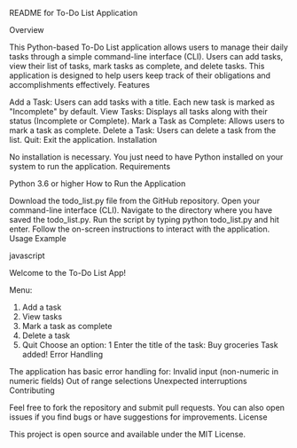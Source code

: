 README for To-Do List Application

Overview

This Python-based To-Do List application allows users to manage their daily tasks through a simple command-line interface (CLI). Users can add tasks, view their list of tasks, mark tasks as complete, and delete tasks. This application is designed to help users keep track of their obligations and accomplishments effectively.
Features

Add a Task: Users can add tasks with a title. Each new task is marked as "Incomplete" by default.
View Tasks: Displays all tasks along with their status (Incomplete or Complete).
Mark a Task as Complete: Allows users to mark a task as complete.
Delete a Task: Users can delete a task from the list.
Quit: Exit the application.
Installation

No installation is necessary. You just need to have Python installed on your system to run the application.
Requirements

Python 3.6 or higher
How to Run the Application

Download the todo_list.py file from the GitHub repository.
Open your command-line interface (CLI).
Navigate to the directory where you have saved the todo_list.py.
Run the script by typing python todo_list.py and hit enter.
Follow the on-screen instructions to interact with the application.
Usage Example

javascript


Welcome to the To-Do List App!

Menu:
1. Add a task
2. View tasks
3. Mark a task as complete
4. Delete a task
5. Quit
Choose an option: 1
Enter the title of the task: Buy groceries
Task added!
Error Handling

The application has basic error handling for:
Invalid input (non-numeric in numeric fields)
Out of range selections
Unexpected interruptions
Contributing

Feel free to fork the repository and submit pull requests. You can also open issues if you find bugs or have suggestions for improvements.
License

This project is open source and available under the MIT License.

